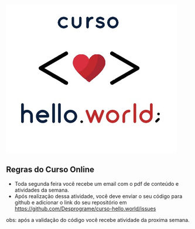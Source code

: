 ![](https://raw.githubusercontent.com/Desprograme/curso-hello.world/master/assets/images/logo.jpg)

## Regras do Curso Online

- Toda segunda feira você recebe um email  com o pdf de conteúdo e atividades da semana.
- Após realização dessa atividade, você deve enviar o seu código para github e adicionar o link do seu 
repositório em https://github.com/Desprograme/curso-hello.world/issues

obs: após a validação do código você recebe atividade da proxima semana. 
